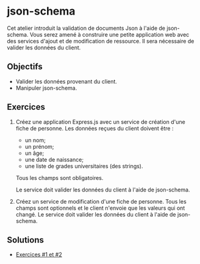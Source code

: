 json-schema
===========

Cet atelier introduit la validation de documents Json à l'aide de json-schema.
Vous serez amené à construire une petite application web avec des services
d'ajout et de modification de ressource. Il sera nécessaire de valider les
données du client.

Objectifs
---------

* Valider les données provenant du client.
* Manipuler json-schema.

Exercices
---------

1. Créez une application Express.js avec un service de création d'une fiche
   de personne. Les données reçues du client doivent être :
   * un nom;
   * un prénom;
   * un âge;
   * une date de naissance;
   * une liste de grades universitaires (des strings).

   Tous les champs sont obligatoires.

   Le service doit valider les données du client à l'aide de json-schema.

2. Créez un service de modification d'une fiche de personne. Tous les champs
   sont optionnels et le client n'envoie que les valeurs qui ont changé. Le
   service doit valider les données du client à l'aide de json-schema.

Solutions
---------

* [Exercices #1 et #2](Solutions/)
